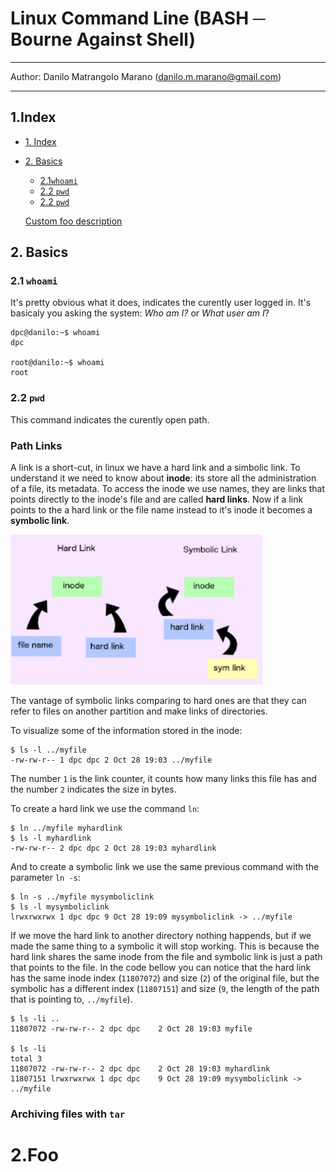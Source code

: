 # __Linux Command Line (BASH ─ Bourne Against Shell)__

---

Author: Danilo Matrangolo Marano (danilo.m.marano@gmail.com)

---

## 1.Index

- [1. Index](#1-index)
- [2. Basics](#2-basics)
  - [2.1`whoami`](###21-`whoami`)
  - [2.2 `pwd`](###-2.2-`pwd`)
  - [2.2 `pwd`](###Archivingfileswith`tar`)

  [Custom foo description](#2foo)




## 2. Basics

### 2.1 `whoami`

It's pretty obvious what it does, indicates the curently user logged in. It's basicaly you asking the system: _Who am I?_ or _What user am I_?

```
dpc@danilo:~$ whoami
dpc

root@danilo:~$ whoami
root
```

### 2.2 `pwd`
This command indicates the curently open path.

### Path Links

A link is a short-cut, in linux we have a hard link and a simbolic link. To understand it we need to know about __inode__: its store all the administration of a file, its metadata. To access the inode we use names, they are links that points directly to the inode's file and are called __hard links__. Now if a link points to the a hard link or the file name instead to it's inode it becomes a __symbolic link__.

<img alt="hard and symbolic links diagram" src="imgs/hard_symbolic_link.png" width=80%>

The vantage of symbolic links comparing to hard ones are that they can refer to files on another partition and make links of directories.

To visualize some of the information stored in the inode:

```
$ ls -l ../myfile
-rw-rw-r-- 1 dpc dpc 2 Oct 28 19:03 ../myfile
```

The number `1` is the link counter, it counts how many links this file has and the number `2` indicates the size in bytes.

To create a hard link we use the command `ln`:

```
$ ln ../myfile myhardlink
$ ls -l myhardlink
-rw-rw-r-- 2 dpc dpc 2 Oct 28 19:03 myhardlink
```

And to create a symbolic link we use the same previous command with the parameter `ln -s`:

```
$ ln -s ../myfile mysymboliclink
$ ls -l mysymboliclink
lrwxrwxrwx 1 dpc dpc 9 Oct 28 19:09 mysymboliclink -> ../myfile
```

If we move the hard link to another directory nothing happends, but if we made the same thing to a symbolic it will stop working. This is because the hard link shares the same inode from the file and symbolic link is just a path that points to the file. In the code bellow you can notice that the hard link has the same inode index (`11807072`) and size (`2`) of the original file, but the symbolic has a different index (`11807151`) and size (`9`, the length of the path that is pointing to, `../myfile`).

```
$ ls -li ..
11807072 -rw-rw-r-- 2 dpc dpc    2 Oct 28 19:03 myfile

$ ls -li
total 3
11807072 -rw-rw-r-- 2 dpc dpc    2 Oct 28 19:03 myhardlink
11807151 lrwxrwxrwx 1 dpc dpc    9 Oct 28 19:09 mysymboliclink -> ../myfile
```

### Archiving files with `tar`

# 2.Foo

